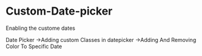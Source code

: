 # Custom-Date-picker

Enabling the custome dates 

Date Picker
->Adding custom Classes in datepicker 
->Adding And Removing Color To Specific Date





